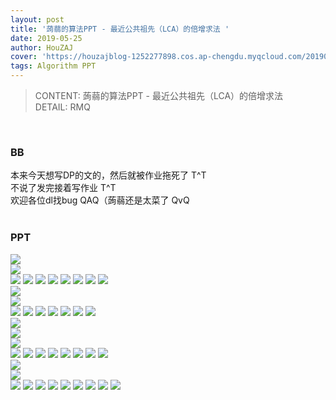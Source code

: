 ```yaml
---
layout: post
title: '蒟蒻的算法PPT - 最近公共祖先（LCA）的倍增求法 '
date: 2019-05-25
author: HouZAJ
cover: 'https://houzajblog-1252277898.cos.ap-chengdu.myqcloud.com/20190525%20ALG-PPT-RMQ/%E5%B9%BB%E7%81%AF%E7%89%871.PNG'
tags: Algorithm PPT
---
```


> CONTENT: 蒟蒻的算法PPT - 最近公共祖先（LCA）的倍增求法  
> DETAIL: RMQ  

<br>

### BB
本来今天想写DP的文的，然后就被作业拖死了 T^T  
不说了发完接着写作业 T^T  
欢迎各位dl找bug QAQ（蒟蒻还是太菜了 QvQ  
<br>

### PPT
![](https://houzajblog-1252277898.cos.ap-chengdu.myqcloud.com/20190526%20ALG-PPT-LCA_%E5%80%8D%E5%A2%9E/%E5%B9%BB%E7%81%AF%E7%89%871.PNG)  
![](https://houzajblog-1252277898.cos.ap-chengdu.myqcloud.com/20190526%20ALG-PPT-LCA_%E5%80%8D%E5%A2%9E/%E5%B9%BB%E7%81%AF%E7%89%872.PNG)  
![](https://houzajblog-1252277898.cos.ap-chengdu.myqcloud.com/20190526%20ALG-PPT-LCA_%E5%80%8D%E5%A2%9E/%E5%B9%BB%E7%81%AF%E7%89%873.PNG)   ![](https://houzajblog-1252277898.cos.ap-chengdu.myqcloud.com/20190526%20ALG-PPT-LCA_%E5%80%8D%E5%A2%9E/%E5%B9%BB%E7%81%AF%E7%89%874.PNG)   ![](https://houzajblog-1252277898.cos.ap-chengdu.myqcloud.com/20190526%20ALG-PPT-LCA_%E5%80%8D%E5%A2%9E/%E5%B9%BB%E7%81%AF%E7%89%875.PNG)   ![](https://houzajblog-1252277898.cos.ap-chengdu.myqcloud.com/20190526%20ALG-PPT-LCA_%E5%80%8D%E5%A2%9E/%E5%B9%BB%E7%81%AF%E7%89%876.PNG)   ![](https://houzajblog-1252277898.cos.ap-chengdu.myqcloud.com/20190526%20ALG-PPT-LCA_%E5%80%8D%E5%A2%9E/%E5%B9%BB%E7%81%AF%E7%89%877.PNG)   ![](https://houzajblog-1252277898.cos.ap-chengdu.myqcloud.com/20190526%20ALG-PPT-LCA_%E5%80%8D%E5%A2%9E/%E5%B9%BB%E7%81%AF%E7%89%878.PNG)   ![](https://houzajblog-1252277898.cos.ap-chengdu.myqcloud.com/20190526%20ALG-PPT-LCA_%E5%80%8D%E5%A2%9E/%E5%B9%BB%E7%81%AF%E7%89%879.PNG)   ![](https://houzajblog-1252277898.cos.ap-chengdu.myqcloud.com/20190526%20ALG-PPT-LCA_%E5%80%8D%E5%A2%9E/%E5%B9%BB%E7%81%AF%E7%89%8710.PNG)  
![](https://houzajblog-1252277898.cos.ap-chengdu.myqcloud.com/20190526%20ALG-PPT-LCA_%E5%80%8D%E5%A2%9E/%E5%B9%BB%E7%81%AF%E7%89%8711.PNG)  
![](https://houzajblog-1252277898.cos.ap-chengdu.myqcloud.com/20190526%20ALG-PPT-LCA_%E5%80%8D%E5%A2%9E/%E5%B9%BB%E7%81%AF%E7%89%8712.PNG)  
![](https://houzajblog-1252277898.cos.ap-chengdu.myqcloud.com/20190526%20ALG-PPT-LCA_%E5%80%8D%E5%A2%9E/%E5%B9%BB%E7%81%AF%E7%89%8713.PNG)   ![](https://houzajblog-1252277898.cos.ap-chengdu.myqcloud.com/20190526%20ALG-PPT-LCA_%E5%80%8D%E5%A2%9E/%E5%B9%BB%E7%81%AF%E7%89%8714.PNG)   ![](https://houzajblog-1252277898.cos.ap-chengdu.myqcloud.com/20190526%20ALG-PPT-LCA_%E5%80%8D%E5%A2%9E/%E5%B9%BB%E7%81%AF%E7%89%8715.PNG)   ![](https://houzajblog-1252277898.cos.ap-chengdu.myqcloud.com/20190526%20ALG-PPT-LCA_%E5%80%8D%E5%A2%9E/%E5%B9%BB%E7%81%AF%E7%89%8716.PNG)   ![](https://houzajblog-1252277898.cos.ap-chengdu.myqcloud.com/20190526%20ALG-PPT-LCA_%E5%80%8D%E5%A2%9E/%E5%B9%BB%E7%81%AF%E7%89%8717.PNG)   ![](https://houzajblog-1252277898.cos.ap-chengdu.myqcloud.com/20190526%20ALG-PPT-LCA_%E5%80%8D%E5%A2%9E/%E5%B9%BB%E7%81%AF%E7%89%8718.PNG)   ![](https://houzajblog-1252277898.cos.ap-chengdu.myqcloud.com/20190526%20ALG-PPT-LCA_%E5%80%8D%E5%A2%9E/%E5%B9%BB%E7%81%AF%E7%89%8719.PNG)  
![](https://houzajblog-1252277898.cos.ap-chengdu.myqcloud.com/20190526%20ALG-PPT-LCA_%E5%80%8D%E5%A2%9E/%E5%B9%BB%E7%81%AF%E7%89%8720.PNG)  
![](https://houzajblog-1252277898.cos.ap-chengdu.myqcloud.com/20190526%20ALG-PPT-LCA_%E5%80%8D%E5%A2%9E/%E5%B9%BB%E7%81%AF%E7%89%8721.PNG)  
![](https://houzajblog-1252277898.cos.ap-chengdu.myqcloud.com/20190526%20ALG-PPT-LCA_%E5%80%8D%E5%A2%9E/%E5%B9%BB%E7%81%AF%E7%89%8722.PNG)  
![](https://houzajblog-1252277898.cos.ap-chengdu.myqcloud.com/20190526%20ALG-PPT-LCA_%E5%80%8D%E5%A2%9E/%E5%B9%BB%E7%81%AF%E7%89%8723.PNG)   ![](https://houzajblog-1252277898.cos.ap-chengdu.myqcloud.com/20190526%20ALG-PPT-LCA_%E5%80%8D%E5%A2%9E/%E5%B9%BB%E7%81%AF%E7%89%8724.PNG)   ![](https://houzajblog-1252277898.cos.ap-chengdu.myqcloud.com/20190526%20ALG-PPT-LCA_%E5%80%8D%E5%A2%9E/%E5%B9%BB%E7%81%AF%E7%89%8725.PNG)   ![](https://houzajblog-1252277898.cos.ap-chengdu.myqcloud.com/20190526%20ALG-PPT-LCA_%E5%80%8D%E5%A2%9E/%E5%B9%BB%E7%81%AF%E7%89%8726.PNG)   ![](https://houzajblog-1252277898.cos.ap-chengdu.myqcloud.com/20190526%20ALG-PPT-LCA_%E5%80%8D%E5%A2%9E/%E5%B9%BB%E7%81%AF%E7%89%8727.PNG)   ![](https://houzajblog-1252277898.cos.ap-chengdu.myqcloud.com/20190526%20ALG-PPT-LCA_%E5%80%8D%E5%A2%9E/%E5%B9%BB%E7%81%AF%E7%89%8728.PNG)   ![](https://houzajblog-1252277898.cos.ap-chengdu.myqcloud.com/20190526%20ALG-PPT-LCA_%E5%80%8D%E5%A2%9E/%E5%B9%BB%E7%81%AF%E7%89%8729.PNG)   ![](https://houzajblog-1252277898.cos.ap-chengdu.myqcloud.com/20190526%20ALG-PPT-LCA_%E5%80%8D%E5%A2%9E/%E5%B9%BB%E7%81%AF%E7%89%8730.PNG)  
![](https://houzajblog-1252277898.cos.ap-chengdu.myqcloud.com/20190526%20ALG-PPT-LCA_%E5%80%8D%E5%A2%9E/%E5%B9%BB%E7%81%AF%E7%89%8731.PNG)  
![](https://houzajblog-1252277898.cos.ap-chengdu.myqcloud.com/20190526%20ALG-PPT-LCA_%E5%80%8D%E5%A2%9E/%E5%B9%BB%E7%81%AF%E7%89%8732.PNG)  
![](https://houzajblog-1252277898.cos.ap-chengdu.myqcloud.com/20190526%20ALG-PPT-LCA_%E5%80%8D%E5%A2%9E/%E5%B9%BB%E7%81%AF%E7%89%8733.PNG)   ![](https://houzajblog-1252277898.cos.ap-chengdu.myqcloud.com/20190526%20ALG-PPT-LCA_%E5%80%8D%E5%A2%9E/%E5%B9%BB%E7%81%AF%E7%89%8734.PNG)   ![](https://houzajblog-1252277898.cos.ap-chengdu.myqcloud.com/20190526%20ALG-PPT-LCA_%E5%80%8D%E5%A2%9E/%E5%B9%BB%E7%81%AF%E7%89%8735.PNG)   ![](https://houzajblog-1252277898.cos.ap-chengdu.myqcloud.com/20190526%20ALG-PPT-LCA_%E5%80%8D%E5%A2%9E/%E5%B9%BB%E7%81%AF%E7%89%8736.PNG)   ![](https://houzajblog-1252277898.cos.ap-chengdu.myqcloud.com/20190526%20ALG-PPT-LCA_%E5%80%8D%E5%A2%9E/%E5%B9%BB%E7%81%AF%E7%89%8737.PNG)   ![](https://houzajblog-1252277898.cos.ap-chengdu.myqcloud.com/20190526%20ALG-PPT-LCA_%E5%80%8D%E5%A2%9E/%E5%B9%BB%E7%81%AF%E7%89%8738.PNG)   ![](https://houzajblog-1252277898.cos.ap-chengdu.myqcloud.com/20190526%20ALG-PPT-LCA_%E5%80%8D%E5%A2%9E/%E5%B9%BB%E7%81%AF%E7%89%8739.PNG)   ![](https://houzajblog-1252277898.cos.ap-chengdu.myqcloud.com/20190526%20ALG-PPT-LCA_%E5%80%8D%E5%A2%9E/%E5%B9%BB%E7%81%AF%E7%89%8740.PNG)   ![](https://houzajblog-1252277898.cos.ap-chengdu.myqcloud.com/20190526%20ALG-PPT-LCA_%E5%80%8D%E5%A2%9E/%E5%B9%BB%E7%81%AF%E7%89%8741.PNG)  
